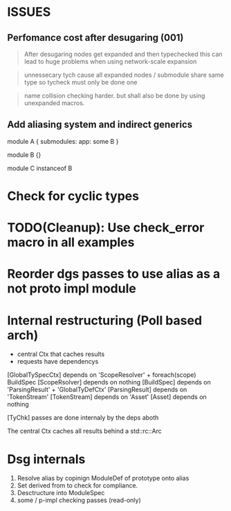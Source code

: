 # ISSUES

## Perfomance cost after desugaring (001)

> After desugaring nodes get expanded and then typechecked
> this can lead to huge problems when using network-scale expansion

> unnessecary tych cause all expanded nodes / submodule share same type so tycheck
> must only be done one

> name collision checking harder. but shall also be done by using unexpanded macros.

## Add aliasing system and indirect generics

module A {
submodules:
app: some B
}

module B {}

module C instanceof B

# Check for cyclic types

# TODO(Cleanup): Use check_error macro in all examples

# Reorder dgs passes to use alias as a not proto impl module

# Internal restructuring (Poll based arch)

- central Ctx that caches results
- requests have dependencys

[GlobalTySpecCtx] depends on 'ScopeResolver' + foreach(scope) BuildSpec
[ScopeRsolver] depends on nothing
[BuildSpec] depends on 'ParsingResult' + 'GlobalTyDefCtx'
[ParsingResult] depends on 'TokenStream'
[TokenStream] depends on 'Asset'
[Asset] depends on nothing

[TyChk] passes are done internaly by the deps aboth

The central Ctx caches all results behind a std::rc::Arc

# Dsg internals

1. Resolve alias by copinign ModuleDef of prototype onto alias
2. Set derived from to check for compliance.
3. Desctructure into ModuleSpec
4. some / p-impl checking passes (read-only)
